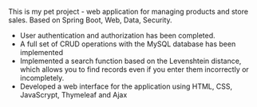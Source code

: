 This is my pet project - web application for managing products and store sales. Based on Spring Boot, Web, Data, Security.
- User authentication and authorization has been completed.
- A full set of CRUD operations with the MySQL database has been implemented
- Implemented a search function based on the Levenshtein distance, which allows you to find records even if you enter them incorrectly or incompletely.
- Developed a web interface for the application using HTML, CSS, JavaScrypt, Thymeleaf and Ajax
